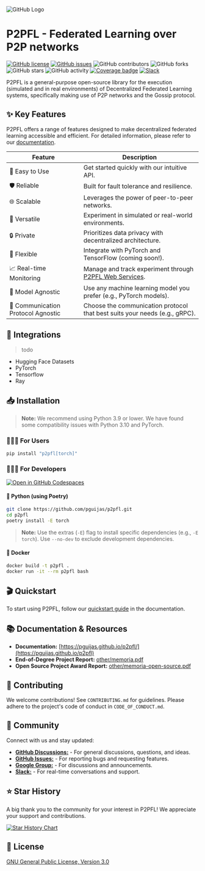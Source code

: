 ![GitHub Logo](https://raw.githubusercontent.com/pguijas/p2pfl/main/other/logo.png)

# P2PFL - Federated Learning over P2P networks

[![GitHub license](https://img.shields.io/github/license/pguijas/federated_learning_p2p)](https://github.com/pguijas/p2pfl/blob/main/LICENSE.md)
[![GitHub issues](https://img.shields.io/github/issues/pguijas/federated_learning_p2p)](https://github.com/pguijas/p2pfl/issues)
![GitHub contributors](https://img.shields.io/github/contributors/pguijas/federated_learning_p2p)
![GitHub forks](https://img.shields.io/github/forks/pguijas/federated_learning_p2p)
![GitHub stars](https://img.shields.io/github/stars/pguijas/federated_learning_p2p)
![GitHub activity](https://img.shields.io/github/commit-activity/m/pguijas/federated_learning_p2p)
[![Coverage badge](https://img.shields.io/badge/dynamic/json?color=brightgreen&label=coverage&query=%24.message&url=https%3A%2F%2Fraw.githubusercontent.com%2Fpguijas%2Fp2pfl%2Fpython-coverage-comment-action-data%2Fendpoint.json)](https://htmlpreview.github.io/?https://github.com/pguijas/p2pfl/blob/python-coverage-comment-action-data/htmlcov/index.html)
[![Slack](https://img.shields.io/badge/Chat-Slack-red)](https://join.slack.com/t/p2pfl/shared_invite/zt-2lbqvfeqt-FkutD1LCZ86yK5tP3Duztw)

P2PFL is a general-purpose open-source library for the execution (simulated and in real environments) of Decentralized Federated Learning systems, specifically making use of P2P networks and the Gossip protocol.

## ✨ Key Features

P2PFL offers a range of features designed to make decentralized federated learning accessible and efficient. For detailed information, please refer to our [documentation](https://pguijas.github.io/p2pfl/).

| Feature          | Description                                      |
|-------------------|--------------------------------------------------|
| 🚀 Easy to Use   | Get started quickly with our intuitive API.       |
| 🛡️ Reliable     | Built for fault tolerance and resilience.       |
| 🌐 Scalable      | Leverages the power of peer-to-peer networks.    |
| 🧪 Versatile     | Experiment in simulated or real-world environments.|
| 🔒 Private       | Prioritizes data privacy with decentralized architecture.|
| 🧩 Flexible      | Integrate with PyTorch and TensorFlow (coming soon!).|
| 📈 Real-time Monitoring | Manage and track experiment through [P2PFL Web Services](https://p2pfl.com). | 
| 🧠 Model Agnostic | Use any machine learning model you prefer (e.g., PyTorch models). |
| 📡 Communication Protocol Agnostic | Choose the communication protocol that best suits your needs (e.g., gRPC). |

## 🔌 Integrations

> todo

- Hugging Face Datasets
- PyTorch
- Tensorflow
- Ray

## 📥 Installation

> **Note:** We recommend using Python 3.9 or lower. We have found some compatibility issues with Python 3.10 and PyTorch.

### 👨🏼‍💻 For Users

```bash
pip install "p2pfl[torch]"
```

### 👨🏼‍🔧 For Developers

[![Open in GitHub Codespaces](https://github.com/codespaces/badge.svg)](https://codespaces.new/p2pfl/p2pfl/tree/develop?quickstart=1)

#### 🐍 Python (using Poetry)

```bash
git clone https://github.com/pguijas/p2pfl.git
cd p2pfl
poetry install -E torch 
```

> **Note:** Use the extras (`-E`) flag to install specific dependencies (e.g., `-E torch`). Use `--no-dev` to exclude development dependencies.

#### 🐳 Docker

```bash
docker build -t p2pfl .
docker run -it --rm p2pfl bash
```

## 🎬 Quickstart

To start using P2PFL, follow our [quickstart guide](https://pguijas.github.io/p2pfl/quickstart.html) in the documentation.

## 📚 Documentation & Resources

* **Documentation:** [https://pguijas.github.io/p2pfl/](https://pguijas.github.io/p2pfl)
* **End-of-Degree Project Report:** [other/memoria.pdf](other/memoria.pdf)
* **Open Source Project Award Report:** [other/memoria-open-source.pdf](other/memoria-open-source.pdf)

## 🤝 Contributing

We welcome contributions! See `CONTRIBUTING.md` for guidelines. Please adhere to the project's code of conduct in `CODE_OF_CONDUCT.md`.

## 💬 Community

Connect with us and stay updated:

* [**GitHub Discussions:**](https://github.com/pguijas/p2pfl/discussions) - For general discussions, questions, and ideas.
* [**GitHub Issues:**](https://github.com/pguijas/p2pfl/issues) - For reporting bugs and requesting features.
* [**Google Group:**](https://groups.google.com/g/p2pfl) - For discussions and announcements.
* [**Slack:**](https://join.slack.com/t/p2pfl/shared_invite/zt-2lbqvfeqt-FkutD1LCZ86yK5tP3Duztw) - For real-time conversations and support.


## ⭐ Star History

A big thank you to the community for your interest in P2PFL! We appreciate your support and contributions.

[![Star History Chart](https://api.star-history.com/svg?repos=pguijas/p2pfl&type=Date)](https://star-history.com/#pguijas/p2pfl&Date)

## 📜 License

[GNU General Public License, Version 3.0](https://www.gnu.org/licenses/gpl-3.0.en.html)
